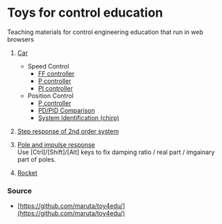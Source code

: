 # Toys for control education
Teaching materials for control engineering education that run in web browsers
1. [Car](https://maruta.github.io/toy4edu/car01/index.html)
    * Speed Control
      * [FF controller](https://maruta.github.io/toy4edu/car01/index.html#/hU/RCoMwDPyagO5BSqvIHt1EGH6FaAdC10pNnfv7RSP2ZTAIyeUuSXsgmwtI0QV089S9LaiKWmd7TYWUBkS1CwmUN8Igri+eyUHemeidRe+M0Z6VZ7A9js4STJZtSoqVC6aUjkMEfoXRSNlvjaopF7zZnoTIRF6A+n8jnCste6Gr6vBA4TUGb+N/djK6edgpIPsJp1OOYZwn031YXDJ0zbjqIZFpHCrr+BRhAmWdMvUF)
      * [P controller](https://maruta.github.io/toy4edu/car01/index.html#/fVBRCoMwDD1NQAcbXd2QfbqJMDyFaAdC10pNnbv9opF2H2OQJq95L0lTkNUOpGg82nFoXgaygq7ovKJATAWiWIkE8ithEJcna04gb5xorUFntVaOmYc3LfbWEEymRSXFzAFTclsjAr9MKyTvlktWkj9zZR0SR4rbS8hYrgK7FO7pTJvo7xQfymrelhp99XYKvTPxxWsy7ns3g0fe2Ie/YOv6cdDNm8npgLbqZ9UlMo2ivIyjCBPIy5RTHw==)
      * [PI controller](https://maruta.github.io/toy4edu/car01/index.html#/fVBhi4MwDP01BRVuuHqb7OM2EY77FTJ7UHCt1NRt//5ejdf6YRxEk74kLy8Rsi2ELDtPdhq7hxHVGU9yXsEh04ryPCjCQwdEVA3+cBfgS0Mm6hCL8nTn3k8hrwzcrCFnh0E5zvx4cyNtDcJsDlWyfLKjPHAzEYJ3BrIpyHBRxYF7v8eI7FdER0Qy0tO2pj2uC0AjjNdL24UJH/jmbRFvLy9cogowVv/JZVIfSReVxd8c8KwyC77sZpJT5J1J91jAdM0vM3rie/p4abZeT+PQvTg578i2+qn6TOapqG7SKMQI6iZn6Bc=)
    * Position Control
      * [P controller](https://maruta.github.io/toy4edu/car01/index.html#/hVBLCoMwED1NQAtKjIi41IpQXPYEomkRQiIxsXr7ThzRoovCkLyZ9+ZLWHUjjDbWqHFoPpLEObhKthw+YCpC85XwSFoAhuhuM0U14PuJWk4UzaZLpFXSaCUE18i8rGxNryRAb3Iq6ICf8V3VS/9fE9zAq50Tly5lRS6ZrajC1tsQEcXC9a6nYUTi/w3snlDjfaing9nfUmkGprmxWh4Dr8Fj3YccrMEp7H4KtK4fB9EsSM6hUVU/885j/kkn1Bs1JCnchTRJyqvkOXDebevygB1sWh7jAgaQltsGXw==)
      * [PD/PID Comparison](https://maruta.github.io/toy4edu/car01/index.html#/1VRta4MwEP41oVroiJGu9KNWOkphDPYLRNMhSBJi0tp/v0vOt83B9sEPKxzJvTy53F0eJey4Jozm1shG5TdB4gRMKQoOG0SOhCaFFI0Bs6WwkDiDNQKFHUC5T3ydS89RkITQvVMYPashTp8ijJ/LH3zV3FeaMTfU9oyJk2vFb0E7VBSi1/cTkF3qTH81CgB9k+MBtO/e9pVeqtpw/aKlVSdR8hYBm2gAwEiMlnXNNYYuVhSmkgLU4IppW9xM6G6dFTGVmru27NhuNy6619xYLcYE3jlefxLKGizADqWhlFWj6vyOwdWrhPWAh1ZfkLuMxH1q0EHZZWHvetwRepI5YgeOjRuXK+wUzzUXui4+5rds9S1eyw+MkW3qutFkm80h74rzEnER37C/vg42XfEJcf7vw2GvvuKx4Onr9Bjsh6WI4Gv45pd+d8zf/WLWOMM4XZ4Op6X4sO/lN2J8Ag==)
      * [System Identification (chirp)](https://maruta.github.io/toy4edu/car01/index.html#/bVDbioMwEP2agVSojHGL9FFXhD7s035BsGkrpEmIydb+/U4Mq9sLDHPhnDM34F0GHEXwZrTipqGsqTS6lxQI6QDrGWBQNZQD7ickEgL/TGVvtHdGKemS9hR07wejKWU/kcVxSsFvyC1tyJT0cdhVnkVEypY85gXwBvN99iX8JbfmxojUFYhxJN9A+ax3i7ZImnHQzGdz2z86Md5ZahD+D8+Y204PU5z0wemn1dfDD9oGn04Py1OSHYfRKnFPIHA+2wNDmXNEd018kYNd+4p/WymPROJy+7FCVbuuSDklVbtsXf8C)

2. [Step response of 2nd order system](https://maruta.github.io/toy4edu/stepresp2/index.html)
3. [Pole and impulse response](https://maruta.github.io/toy4edu/poleresp/index.html)  
  Use [Ctrl]/[Shift]/[Alt] keys to fix damping ratio / real part / imgainary part of poles.
4. [Rocket](https://maruta.github.io/toy4edu/rocket/index.html)

### Source

 * [https://github.com/maruta/toy4edu/](https://github.com/maruta/toy4edu/)

